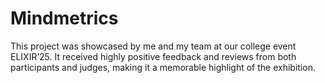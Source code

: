 # Mindmetrics
This project was showcased by me and my team at our college event ELIXIR’25. It received highly positive feedback and reviews from both participants and judges, making it a memorable highlight of the exhibition.
